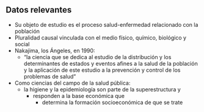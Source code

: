 ## Datos relevantes
- Su objeto de estudio es el proceso salud-enfermedad relacionado con la población
- Pluralidad causal vinculada con el medio físico, químico, biológico y social
- Nakajima, los Ángeles, en 1990:
	- “la ciencia que se dedica al estudio de la distribución y los determinantes de estados y eventos afines a la salud de la población y la aplicación de este estudio a la prevención y control de los problemas de salud”
- Como ciencias del campo de la salud pública:
	- la higiene y la epidemiología son parte de la superestructura y
		- responden a la base económica que
			- determina la formación socioeconómica de que se trate